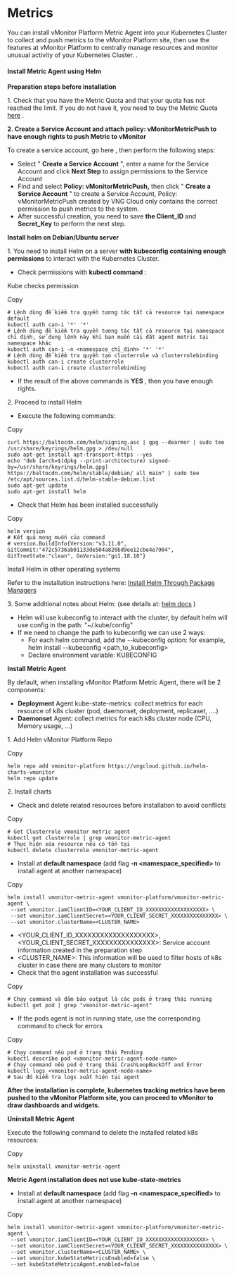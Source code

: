 # Metrics

You can install vMonitor Platform Metric Agent into your Kubernetes Cluster to collect and push metrics to the vMonitor Platform site, then use the features at vMonitor Platform to centrally manage resources and monitor unusual activity of your Kubernetes Cluster. .

#### **Install Metric Agent using Helm** <a href="#metrics-caidatmetricagentsudunghelm" id="metrics-caidatmetricagentsudunghelm"></a>

**Preparation steps before installation**

1\. Check that you have the Metric Quota and that your quota has not reached the limit. If you do not have it, you need to buy the Metric Quota [here](https://docs.vngcloud.vn/pages/viewpage.action?pageId=31555658) .

**2. Create a Service Account and attach policy: vMonitorMetricPush to have enough rights to push Metric to vMonitor**

To create a service account, go here [,](https://hcm-3.console.vngcloud.vn/iam/service-accounts) then perform the following steps:

* Select " **Create a Service Account** ", enter a name for the Service Account and click **Next Step** to assign permissions to the Service Account
* Find and select **Policy: vMonitorMetricPush,** then click " **Create a Service Account** " to create a Service Account, Policy: vMonitorMetricPush created by VNG Cloud only contains the correct permission to push metrics to the system.
* After successful creation, you need to save **the Client\_ID** and **Secret\_Key** to perform the next step.

**Install helm on Debian/Ubuntu server**

1\. You need to install Helm on a server **with kubeconfig containing enough permissions** to interact with the Kubernetes Cluster.

* Check permissions with **kubectl command** :

Kube checks permission

Copy

```
# Lệnh dùng để kiểm tra quyền tương tác tất cả resource tại namespace default
kubectl auth can-i '*' '*'
# Lệnh dùng để kiểm tra quyền tương tác tất cả resource tại namespace chỉ định, sử dụng lệnh này khi bạn muốn cài đặt agent metric tại namespace khác
kubectl auth can-i -n <namespace_chỉ_định> '*' '*'
# Lệnh dùng để kiểm tra quyền tạo clusterrole và clusterrolebinding
kubectl auth can-i create clusterrole
kubectl auth can-i create clusterrolebinding
```

* If the result of the above commands is **YES** , then you have enough rights.

2\. Proceed to install Helm

* Execute the following commands:

Copy

```
curl https://baltocdn.com/helm/signing.asc | gpg --dearmor | sudo tee /usr/share/keyrings/helm.gpg > /dev/null 
sudo apt-get install apt-transport-https --yes 
echo "deb [arch=$(dpkg --print-architecture) signed-by=/usr/share/keyrings/helm.gpg] https://baltocdn.com/helm/stable/debian/ all main" | sudo tee /etc/apt/sources.list.d/helm-stable-debian.list 
sudo apt-get update 
sudo apt-get install helm 
```

* Check that Helm has been installed successfully

Copy

```
helm version
# Kết quả mong muốn của command 
# version.BuildInfo{Version:"v3.11.0", GitCommit:"472c5736ab01133de504a826bd9ee12cbe4e7904", GitTreeState:"clean", GoVersion:"go1.18.10"}
```

Install Helm in other operating systems

Refer to the installation instructions here: [Install Helm Through Package Managers](https://helm.sh/docs/intro/install/#through-package-managers)

3\. Some additional notes about Helm: (see details at: [helm docs](https://helm.sh/docs/helm/helm/) )

* Helm will use kubeconfig to interact with the cluster, by default helm will use config in the path: "\~/.kube/config"
* If we need to change the path to kubeconfig we can use 2 ways:
  * For each helm command, add the --kubeconfig option: for example, helm install --kubeconfig \<path\_to\_kubeconfig>
  * Declare environment variable: KUBECONFIG

**Install Metric Agent**

By default, when installing vMonitor Platform Metric Agent, there will be 2 components:

* **Deployment** Agent kube-state-metrics: collect metrics for each resource of k8s cluster (pod, daemonset, deployment, replicaset, ....)
* **Daemonset** Agent: collect metrics for each k8s cluster node (CPU, Memory usage, ...)

1\. Add Helm vMonitor Platform Repo

Copy

```
helm repo add vmonitor-platform https://vngcloud.github.io/helm-charts-vmonitor
helm repo update
```

2\. Install charts

* Check and delete related resources before installation to avoid conflicts

Copy

```
# Get Clusterrole vmonitor metric agent
kubectl get clusterrole | grep vmonitor-metric-agent
# Thực hiện xóa resource nếu có tồn tại
kubectl delete clusterrole vmonitor-metric-agent
```

* Install at **default namespace** (add flag **-n \<namespace\_specified>** to install agent at another namespace)

Copy

```
helm install vmonitor-metric-agent vmonitor-platform/vmonitor-metric-agent \
 --set vmonitor.iamClientID=<YOUR_CLIENT_ID_XXXXXXXXXXXXXXXXXXX> \
 --set vmonitor.iamClientSecret=<YOUR_CLIENT_SECRET_XXXXXXXXXXXXXXX> \
 --set vmonitor.clusterName=<CLUSTER_NAME> 
```

* \<YOUR\_CLIENT\_ID\_XXXXXXXXXXXXXXXXXXX>, \<YOUR\_CLIENT\_SECRET\_XXXXXXXXXXXXXXX>: Service account information created in the preparation step
* \<CLUSTER\_NAME>: This information will be used to filter hosts of k8s cluster in case there are many clusters to monitor
* Check that the agent installation was successful

Copy

```
# Chạy command và đảm bảo output là các pods ở trạng thái running
kubectl get pod | grep "vmonitor-metric-agent"
```

* If the pods agent is not in running state, use the corresponding command to check for errors

Copy

```
# Chạy command nếu pod ở trạng thái Pending
kubectl describe pod <vmonitor-metric-agent-node-name>
# Chạy command nếu pod ở trạng thái CrashLoopBackOff and Error
kubectl logs <vmonitor-metric-agent-node-name>
# Sau đó kiểm tra logs xuất hiện tại agent
```

**After the installation is complete, kubernetes tracking metrics have been pushed to the vMonitor Platform site, you can proceed to vMonitor to draw dashboards and widgets.**

**Uninstall Metric Agent**

Execute the following command to delete the installed related k8s resources:

Copy

```
helm uninstall vmonitor-metric-agent
```

**Metric Agent installation does not use kube-state-metrics**

* Install at **default namespace** (add flag **-n \<namespace\_specified>** to install agent at another namespace)

Copy

```
helm install vmonitor-metric-agent vmonitor-platform/vmonitor-metric-agent \
 --set vmonitor.iamClientID=<YOUR_CLIENT_ID_XXXXXXXXXXXXXXXXXXX> \
 --set vmonitor.iamClientSecret=<YOUR_CLIENT_SECRET_XXXXXXXXXXXXXXX> \
 --set vmonitor.clusterName=<CLUSTER_NAME> \
 --set vmonitor.kubeStateMetricsEnabled=false \
 --set kubeStateMetricsAgent.enabled=false 
```
